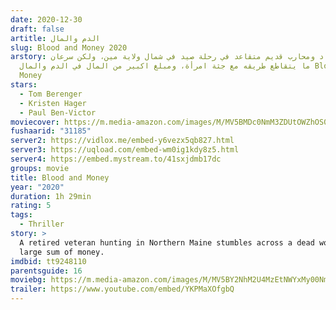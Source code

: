 ```yaml
---
date: 2020-12-30
draft: false
artitle: الدم والمال
slug: Blood and Money 2020
arstory: يذهب صياد ومحارب قديم متقاعد في رحلة صيد في شمال ولاية مين، ولكن سرعان
  ما يتقاطع طريقه مع جثة امرأة، ومبلغ اكبير من المال في الدم والمال Blood and
  Money
stars:
  - Tom Berenger
  - Kristen Hager
  - Paul Ben-Victor
moviecover: https://m.media-amazon.com/images/M/MV5BMDc0NmM3ZDUtOWZhOS00MmJmLThiZTAtODcwZTI0NjJhM2IxXkEyXkFqcGdeQXVyNDExMzMxNjE@._V1_FMjpg_UY863_.jpg
fushaarid: "31185"
server2: https://vidlox.me/embed-y6vezx5qb827.html
server3: https://uqload.com/embed-wm0ig1kdy8z5.html
server4: https://embed.mystream.to/41sxjdmb17dc
groups: movie
title: Blood and Money
year: "2020"
duration: 1h 29min
rating: 5
tags:
  - Thriller
story: >
  A retired veteran hunting in Northern Maine stumbles across a dead woman and a
  large sum of money.
imdbid: tt9248110
parentsguide: 16
moviebg: https://m.media-amazon.com/images/M/MV5BY2NhM2U4MzEtNWYxMy00NmUxLTg4ZjItMTk1NTU3YzUwMjk1XkEyXkFqcGdeQXVyNzI1NzMxNzM@._V1_.jpg
trailer: https://www.youtube.com/embed/YKPMaXOfgbQ
---
```

